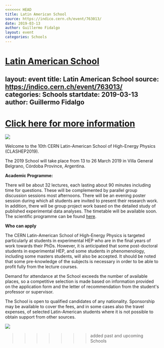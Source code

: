 ```yaml
---
<<<<<<< HEAD
title: Latin American School
source: https://indico.cern.ch/event/763013/
date: 2019-03-13
author: Guillermo Fidalgo
layout: event
categories: Schools
---
```

[Latin American School](https://indico.cern.ch/event/763013/)
=======
layout: event
title: Latin American School
source: https://indico.cern.ch/event/763013/
categories: Schools
startdate: 2019-03-13
author: Guillermo Fidalgo
---
# [Click here for more information](https://indico.cern.ch/event/763013/)

 ![]({{site.baseurl}}/assets/img/posts/Latin_school_Banner.png)

Welcome to the 10th CERN Latin-American School of High-Energy Physics (CLASHEP2019).

The 2019 School will take place from 13 to 26 March 2019 in Villa General Belgrano, Córdoba Province, Argentina.

**Academic Programme:**

There will be about 32 lectures, each lasting about 90 minutes including time for questions. These will be complemented by parallel group discussion sessions most afternoons. There will be an evening poster session during which all students are invited to present their research work. In addition, there will be group project work based on the detailed study of published experimental data analyses. The timetable will be available soon. The scientific programme can be found [here](https://indico.cern.ch/event/763013/page/14975-scientific-programme).

**Who can apply**

The CERN Latin-American School of High-Energy Physics is targeted particularly at students in experimental HEP who are in the final years of work towards their PhDs. However, it is anticipated that some post-doctoral students in experimental HEP, and some students in phenomenology, including some masters students, will also be accepted. It should be noted that some pre-knowledge of the subjects is necessary in order to be able to profit fully from the lecture courses.

Demand for attendance at the School exceeds the number of available places, so a competitive selection is made based on information provided on the application form and the letter of recommendation from the student's professor or supervisor.

The School is open to qualified candidates of any nationality. Sponsorship may be available to cover the fees, and in some cases also the travel expenses, of selected Latin-American students where it is not possible to obtain support from other sources.


![]({{site.baseurl}}/assets/img/posts/Latin_school_Banner_Sponsor2.png)
>>>>>>> added past and upcoming Schools
